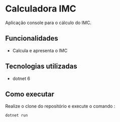 # Calculadora IMC

Aplicação console para o cálculo do IMC.

## Funcionalidades

- Calcula e apresenta o IMC

## Tecnologias utilizadas

- dotnet 6

## Como executar

Realize o clone do repositório e execute o comando :
```
dotnet run
```